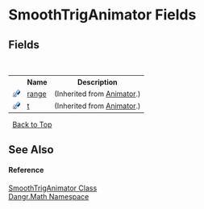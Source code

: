 # SmoothTrigAnimator Fields
 


## Fields
&nbsp;<table><tr><th></th><th>Name</th><th>Description</th></tr><tr><td>![Private field](media/privfield.gif "Private field")</td><td><a href="F_Dangr_Math_Animator_range">range</a></td><td> (Inherited from <a href="T_Dangr_Math_Animator">Animator</a>.)</td></tr><tr><td>![Private field](media/privfield.gif "Private field")</td><td><a href="F_Dangr_Math_Animator_t">t</a></td><td> (Inherited from <a href="T_Dangr_Math_Animator">Animator</a>.)</td></tr></table>&nbsp;
<a href="#smoothtriganimator-fields">Back to Top</a>

## See Also


#### Reference
<a href="T_Dangr_Math_SmoothTrigAnimator">SmoothTrigAnimator Class</a><br /><a href="N_Dangr_Math">Dangr.Math Namespace</a><br />